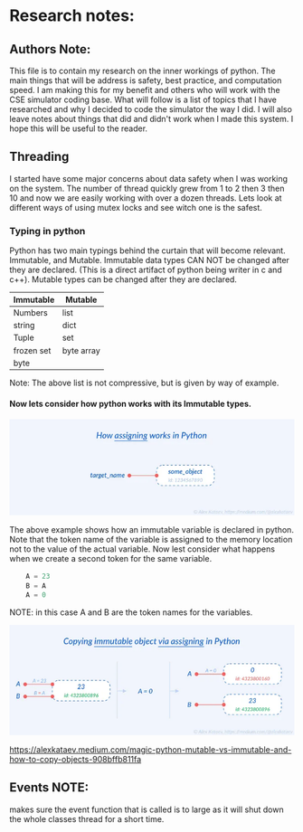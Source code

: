 # Research notes:
## Authors Note:
This file is to contain my research on the inner workings of python. The main things that will be address is safety, best practice, and computation speed. I am making this for my benefit and others who will work with the CSE simulator coding base. What will follow is a list of topics that I have researched and why I decided to code the simulator the way I did. I will also leave notes about things that did and didn't work when I made this system. I hope this will be useful to the reader. 

## Threading
I started have some major concerns about data safety when I was working on the system. The number of thread quickly grew from 1 to 2 then 3 then  10 and now we are easily working with over a dozen threads. Lets look at different ways of using mutex locks and see witch one is the safest. 

### Typing in python
Python has two main typings behind the curtain that will become relevant. Immutable, and Mutable. Immutable data types CAN NOT be changed after they are declared. (This is a direct artifact of python being writer in c and c++). Mutable types can be changed after they are declared. 

| Immutable | Mutable |
| ---- | ---- |
| Numbers | list |
| string | dict |
| Tuple | set |
| frozen set | byte array |
| byte |  |

Note: The above list is not compressive, but is given by way of example. 

#### Now lets consider how python works with its Immutable types. 

![Python Immutable Declaration](python_immutable_types.webp)

The above example shows how an immutable variable is declared in python. Note that the token name of the variable is assigned to the memory location not to the value of the actual variable. Now lest consider what happens when we create a second token for the same variable. 

```python
    A = 23
    B = A
    A = 0
```
NOTE: in this case A and B are the token names for the variables. 

![Token variable example](token_varible_example.webp)


https://alexkataev.medium.com/magic-python-mutable-vs-immutable-and-how-to-copy-objects-908bffb811fa



## Events NOTE:
makes sure the event function that is called is to large as it will shut down the whole classes thread for a short time. 